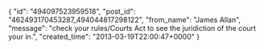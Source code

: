  {
   "id": "494097523959518",
   "post_id": "462493170453287_494044817298122",
   "from_name": "James Allan",
   "message": "check your rules/Courts Act to see the juridiction of the court your in.",
   "created_time": "2013-03-19T22:00:47+0000"
 }
